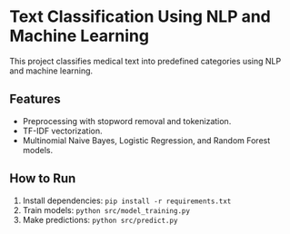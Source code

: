# Text Classification Using NLP and Machine Learning

This project classifies medical text into predefined categories using NLP and machine learning.

## Features
- Preprocessing with stopword removal and tokenization.
- TF-IDF vectorization.
- Multinomial Naive Bayes, Logistic Regression, and Random Forest models.

## How to Run
1. Install dependencies: `pip install -r requirements.txt`
2. Train models: `python src/model_training.py`
3. Make predictions: `python src/predict.py`

